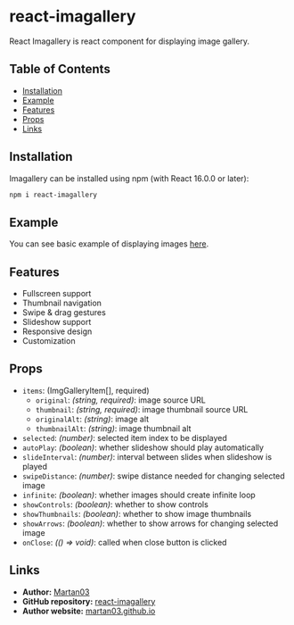 # react-imagallery

React Imagallery is react component for displaying image gallery.

## Table of Contents
- [Installation](#installation)
- [Example](#example)
- [Features](#features)
- [Props](#props)
- [Links](#links)

## Installation

Imagallery can be installed using npm (with React 16.0.0 or later):
```bash
npm i react-imagallery
```

## Example

You can see basic example of displaying images
[here](https://github.com/Martan03/react-imagallery/tree/master/example).

## Features
- Fullscreen support
- Thumbnail navigation
- Swipe & drag gestures
- Slideshow support
- Responsive design
- Customization

## Props
- `items`: (ImgGalleryItem[], required)
    - `original`: *(string, required)*: image source URL
    - `thumbnail`: *(string, required)*: image thumbnail source URL
    - `originalAlt`: *(string)*: image alt
    - `thumbnailAlt`: *(string)*: image thumbnail alt
- `selected`: *(number)*: selected item index to be displayed
- `autoPlay`: *(boolean)*: whether slideshow should play automatically
- `slideInterval`: *(number)*: interval between slides when slideshow is played
- `swipeDistance`: *(number)*: swipe distance needed for changing selected
    image
- `infinite`: *(boolean)*: whether images should create infinite loop
- `showControls`: *(boolean)*: whether to show controls
- `showThumbnails`: *(boolean)*: whether to show image thumbnails
- `showArrows`: *(boolean)*: whether to show arrows for changing selected image
- `onClose`: *(() => void)*: called when close button is clicked

## Links

- **Author:** [Martan03](https://github.com/Martan03)
- **GitHub repository:** [react-imagallery](https://github.com/Martan03/react-imagallery)
- **Author website:** [martan03.github.io](https://martan03.github.io)
